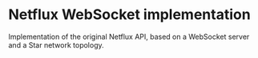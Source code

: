 # Netflux WebSocket implementation

Implementation of the original Netflux API, based on a WebSocket server and a Star network topology.
